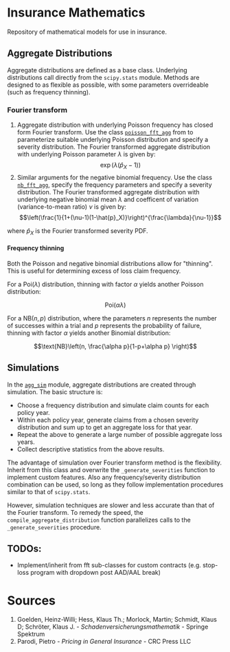 # Insurance Mathematics

Repository of mathematical models for use in insurance. 

## Aggregate Distributions

Aggregate distributions are defined as a base class. Underlying distributions call directly from the `scipy.stats` module. Methods are designed to as flexible as possible, with some parameters overrideable (such as frequency thinning).

### Fourier transform

1. Aggregate distribution with underlying Poisson frequency has closed form Fourier transform. Use the class [`poisson_fft_agg`](pkg/src/fft_poisson.py) from to parameterize suitable underlying Poisson distribution and specify a severity distribution.
    The Fourier transformed aggregate distribution with underlying Poisson parameter $\lambda$ is given by:
    $$\exp\Big( \lambda (\hat{p}_X - 1) \Big)$$
2. Similar arguments for the negative binomial frequency. Use the class [`nb_fft_agg`](pkg/src/fft_nb.py), specify the frequency parameters and specify a severity distribution.
    The Fourier transformed aggregate distribution with underlying negative binomial mean $\lambda$ and coefficent of variation (variance-to-mean ratio) $\nu$ is given by:
    $$\left(\frac{1}{1+(\nu-1)(1-\hat{p}_X)}\right)^{\frac{\lambda}{\nu-1}}$$

where $\hat{p}_X$ is the Fourier transformed severity PDF.

#### Frequency thinning

Both the Poisson and negative binomial distributions allow for "thinning". This is useful for determining excess of loss claim frequency. 

For a $\text{Poi}(\lambda)$ distribution, thinning with factor $\alpha$ yields another Poisson distribution:

$$\text{Poi}(\alpha \lambda)$$

For a $\text{NB}(n, p)$ distribution, where the parameters $n$ represents the number of successes within a trial and $p$ represents the probability of failure, thinning with factor $\alpha$ yields another Binomial distribution:

$$\text{NB}\left(n, \frac{\alpha p}{1-p+\alpha p} \right)$$

## Simulations

In the [`agg_sim`](pkg/src/agg_sim.py) module, aggregate distributions are created through simulation. The basic structure is:

- Choose a frequency distribution and simulate claim counts for each policy year.
- Within each policy year, generate claims from a chosen severity distribution and sum up to get an aggregate loss for that year.
- Repeat the above to generate a large number of possible aggregate loss years.
- Collect descriptive statistics from the above results.

The advantage of simulation over Fourier transform method is the flexibility. Inherit from this class and overwrite the `_generate_severities` function to implement custom features. Also any frequency/severity distribution combination can be used, so long as they follow implementation procedures similar to that of `scipy.stats`.

However, simulation techniques are slower and less accurate than that of the Fourier transform. To remedy the speed, the `compile_aggregate_distribution` function parallelizes calls to the `_generate_severities` procedure.

## TODOs:

- Implement/inherit from fft sub-classes for custom contracts (e.g. stop-loss program with dropdown post AAD/AAL break)

# Sources

1. Goelden, Heinz-Willi; Hess, Klaus Th.; Morlock, Martin; Schmidt, Klaus D; Schröter, Klaus J. - *Schadenversicherungsmathematik* - Springe Spektrum
2. Parodi, Pietro - *Pricing in General Insurance* - CRC Press LLC
